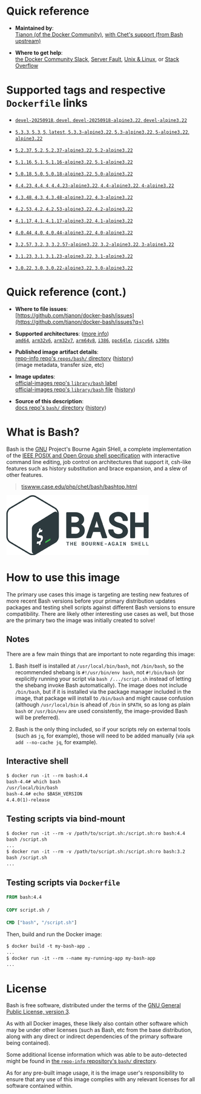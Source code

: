 <!--

********************************************************************************

WARNING:

    DO NOT EDIT "bash/README.md"

    IT IS AUTO-GENERATED

    (from the other files in "bash/" combined with a set of templates)

********************************************************************************

-->

# Quick reference

-	**Maintained by**:  
	[Tianon (of the Docker Community)](https://github.com/tianon/docker-bash), [with Chet's support (from Bash upstream)](https://github.com/docker-library/official-images/pull/2217#issue-181031192)

-	**Where to get help**:  
	[the Docker Community Slack](https://dockr.ly/comm-slack), [Server Fault](https://serverfault.com/help/on-topic), [Unix & Linux](https://unix.stackexchange.com/help/on-topic), or [Stack Overflow](https://stackoverflow.com/help/on-topic)

# Supported tags and respective `Dockerfile` links

-	[`devel-20250918`, `devel`, `devel-20250918-alpine3.22`, `devel-alpine3.22`](https://github.com/tianon/docker-bash/blob/4692ca63168aa1f5af2bea3e4c6857851e81f51c/devel/Dockerfile)

-	[`5.3.3`, `5.3`, `5`, `latest`, `5.3.3-alpine3.22`, `5.3-alpine3.22`, `5-alpine3.22`, `alpine3.22`](https://github.com/tianon/docker-bash/blob/3b56c1c4a4e381f8b53decf0917fddd2cd15c8d4/5.3/Dockerfile)

-	[`5.2.37`, `5.2`, `5.2.37-alpine3.22`, `5.2-alpine3.22`](https://github.com/tianon/docker-bash/blob/9fc164bd1a8e4bfe16c517623ce935dc821bbb08/5.2/Dockerfile)

-	[`5.1.16`, `5.1`, `5.1.16-alpine3.22`, `5.1-alpine3.22`](https://github.com/tianon/docker-bash/blob/8ba8423bc0d3339722d4ba2d1af1f53fd179f506/5.1/Dockerfile)

-	[`5.0.18`, `5.0`, `5.0.18-alpine3.22`, `5.0-alpine3.22`](https://github.com/tianon/docker-bash/blob/5f58d08f8ee4a558b8302ef22352af99d4beedfd/5.0/Dockerfile)

-	[`4.4.23`, `4.4`, `4`, `4.4.23-alpine3.22`, `4.4-alpine3.22`, `4-alpine3.22`](https://github.com/tianon/docker-bash/blob/099d6114cbdb9b016fb8c4beb653187df002f66f/4.4/Dockerfile)

-	[`4.3.48`, `4.3`, `4.3.48-alpine3.22`, `4.3-alpine3.22`](https://github.com/tianon/docker-bash/blob/099d6114cbdb9b016fb8c4beb653187df002f66f/4.3/Dockerfile)

-	[`4.2.53`, `4.2`, `4.2.53-alpine3.22`, `4.2-alpine3.22`](https://github.com/tianon/docker-bash/blob/099d6114cbdb9b016fb8c4beb653187df002f66f/4.2/Dockerfile)

-	[`4.1.17`, `4.1`, `4.1.17-alpine3.22`, `4.1-alpine3.22`](https://github.com/tianon/docker-bash/blob/099d6114cbdb9b016fb8c4beb653187df002f66f/4.1/Dockerfile)

-	[`4.0.44`, `4.0`, `4.0.44-alpine3.22`, `4.0-alpine3.22`](https://github.com/tianon/docker-bash/blob/099d6114cbdb9b016fb8c4beb653187df002f66f/4.0/Dockerfile)

-	[`3.2.57`, `3.2`, `3`, `3.2.57-alpine3.22`, `3.2-alpine3.22`, `3-alpine3.22`](https://github.com/tianon/docker-bash/blob/099d6114cbdb9b016fb8c4beb653187df002f66f/3.2/Dockerfile)

-	[`3.1.23`, `3.1`, `3.1.23-alpine3.22`, `3.1-alpine3.22`](https://github.com/tianon/docker-bash/blob/099d6114cbdb9b016fb8c4beb653187df002f66f/3.1/Dockerfile)

-	[`3.0.22`, `3.0`, `3.0.22-alpine3.22`, `3.0-alpine3.22`](https://github.com/tianon/docker-bash/blob/099d6114cbdb9b016fb8c4beb653187df002f66f/3.0/Dockerfile)

# Quick reference (cont.)

-	**Where to file issues**:  
	[https://github.com/tianon/docker-bash/issues](https://github.com/tianon/docker-bash/issues?q=)

-	**Supported architectures**: ([more info](https://github.com/docker-library/official-images#architectures-other-than-amd64))  
	[`amd64`](https://hub.docker.com/r/amd64/bash/), [`arm32v6`](https://hub.docker.com/r/arm32v6/bash/), [`arm32v7`](https://hub.docker.com/r/arm32v7/bash/), [`arm64v8`](https://hub.docker.com/r/arm64v8/bash/), [`i386`](https://hub.docker.com/r/i386/bash/), [`ppc64le`](https://hub.docker.com/r/ppc64le/bash/), [`riscv64`](https://hub.docker.com/r/riscv64/bash/), [`s390x`](https://hub.docker.com/r/s390x/bash/)

-	**Published image artifact details**:  
	[repo-info repo's `repos/bash/` directory](https://github.com/docker-library/repo-info/blob/master/repos/bash) ([history](https://github.com/docker-library/repo-info/commits/master/repos/bash))  
	(image metadata, transfer size, etc)

-	**Image updates**:  
	[official-images repo's `library/bash` label](https://github.com/docker-library/official-images/issues?q=label%3Alibrary%2Fbash)  
	[official-images repo's `library/bash` file](https://github.com/docker-library/official-images/blob/master/library/bash) ([history](https://github.com/docker-library/official-images/commits/master/library/bash))

-	**Source of this description**:  
	[docs repo's `bash/` directory](https://github.com/docker-library/docs/tree/master/bash) ([history](https://github.com/docker-library/docs/commits/master/bash))

# What is Bash?

Bash is the [GNU](http://www.gnu.org/) Project's Bourne Again SHell, a complete implementation of the [IEEE POSIX and Open Group shell specification](http://www.opengroup.org/onlinepubs/9699919799/nfindex.html) with interactive command line editing, job control on architectures that support it, csh-like features such as history substitution and brace expansion, and a slew of other features.

> [tiswww.case.edu/php/chet/bash/bashtop.html](https://tiswww.case.edu/php/chet/bash/bashtop.html)

![logo](https://raw.githubusercontent.com/docker-library/docs/5cb6fef6ed317e5af7e1e14e64c18c2b81657e81/bash/logo.png)

# How to use this image

The primary use cases this image is targeting are testing new features of more recent Bash versions before your primary distribution updates packages and testing shell scripts against different Bash versions to ensure compatibility. There are likely other interesting use cases as well, but those are the primary two the image was initially created to solve!

## Notes

There are a few main things that are important to note regarding this image:

1.	Bash itself is installed at `/usr/local/bin/bash`, not `/bin/bash`, so the recommended shebang is `#!/usr/bin/env bash`, not `#!/bin/bash` (or explicitly running your script via `bash /.../script.sh` instead of letting the shebang invoke Bash automatically). The image does not include `/bin/bash`, but if it is installed via the package manager included in the image, that package will install to `/bin/bash` and might cause confusion (although `/usr/local/bin` is ahead of `/bin` in `$PATH`, so as long as plain `bash` or `/usr/bin/env` are used consistently, the image-provided Bash will be preferred).

2.	Bash is the only thing included, so if your scripts rely on external tools (such as `jq`, for example), those will need to be added manually (via `apk add --no-cache jq`, for example).

## Interactive shell

```console
$ docker run -it --rm bash:4.4
bash-4.4# which bash
/usr/local/bin/bash
bash-4.4# echo $BASH_VERSION
4.4.0(1)-release
```

## Testing scripts via bind-mount

```console
$ docker run -it --rm -v /path/to/script.sh:/script.sh:ro bash:4.4 bash /script.sh
...
$ docker run -it --rm -v /path/to/script.sh:/script.sh:ro bash:3.2 bash /script.sh
...
```

## Testing scripts via `Dockerfile`

```dockerfile
FROM bash:4.4

COPY script.sh /

CMD ["bash", "/script.sh"]
```

Then, build and run the Docker image:

```console
$ docker build -t my-bash-app .
...
$ docker run -it --rm --name my-running-app my-bash-app
...
```

# License

Bash is free software, distributed under the terms of the [GNU General Public License, version 3](http://www.gnu.org/licenses/gpl.html).

As with all Docker images, these likely also contain other software which may be under other licenses (such as Bash, etc from the base distribution, along with any direct or indirect dependencies of the primary software being contained).

Some additional license information which was able to be auto-detected might be found in [the `repo-info` repository's `bash/` directory](https://github.com/docker-library/repo-info/tree/master/repos/bash).

As for any pre-built image usage, it is the image user's responsibility to ensure that any use of this image complies with any relevant licenses for all software contained within.
